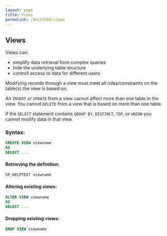 ```yaml
---
layout: page
title: Views
permalink: /dmit1508/views
---
```


## Views

Views can:
- simplify data retrieval from complex queries
- hide the underlying table structure
- controll access to data for different users

Modifying records through a view must meet all rules/constraints on the table(s) the view is based on.

An `INSERT` or `UPDATE` from a view cannot affect more than one table in the view.
You cannot `DELETE` from a view that is based on more than one table.

If the `SELECT` statement contains `GROUP BY`, `DISTINCT`, `TOP`, or `UNION` you cannot modify data in that view.


### Syntax:
```sql
CREATE VIEW viewname
AS
SELECT ...
```

#### Retrieving the definition:
```sql
SP_HELPTEXT viewname
```

#### Altering existing views:
```sql
ALTER VIEW viewname
AS
SELECT ...
```
#### Dropping existing views:

```sql
DROP VIEW viewname
```
